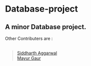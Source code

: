 # Database-project <br>
## A minor Database project.<br>
Other Contributers are : <br><br>
> [Siddharth Aggarwal](https://github.com/siddhu15798) <br>
> [Mayur Gaur](https://github.com/Mayurgaur) 
